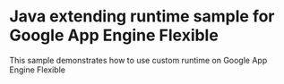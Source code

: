 # Java extending runtime sample for Google App Engine Flexible
This sample demonstrates how to use custom runtime on Google App Engine Flexible
